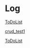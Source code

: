 # Log

[ToDoList](./blob/master/log/ToDOList.md)

[crud_test1](./blob/master/log/crud_test1.md)

[ToDoList](./blob/master/log/ToDoList.md)

